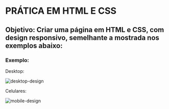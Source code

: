 # PRÁTICA EM HTML E CSS

## Objetivo: Criar uma página em HTML e CSS, com design responsivo, semelhante a mostrada nos exemplos abaixo:

### Exemplo:

Desktop:

![desktop-design](https://user-images.githubusercontent.com/6317729/188701707-8baeef33-c039-4aeb-8886-8f2b033405ee.jpg) 

Celulares:

![mobile-design](https://user-images.githubusercontent.com/6317729/188701712-5190996f-6edf-4cd1-91a6-1201fd2f69a6.jpg)
